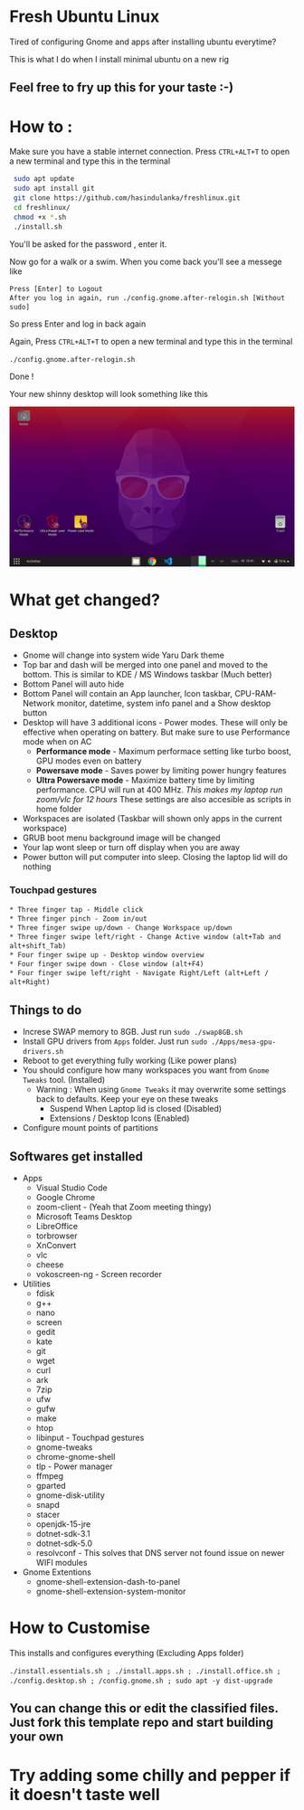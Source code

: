 
# Fresh Ubuntu Linux

Tired of configuring Gnome and apps after installing ubuntu everytime? 

This is what I do when I install minimal ubuntu on a new rig 


## Feel free to fry up this for your taste :-) 

# How to : 

Make sure you have a stable internet connection. 
Press `CTRL+ALT+T` to open a new terminal and type this in the terminal 


```bash
 sudo apt update 
 sudo apt install git 
 git clone https://github.com/hasindulanka/freshlinux.git 
 cd freshlinux/ 
 chmod +x *.sh 
 ./install.sh 
``` 
 
You'll be asked for the password , enter it. 

Now go for a walk or a swim. When you come back you'll see a messege like 

```
Press [Enter] to Logout
After you log in again, run ./config.gnome.after-relogin.sh [Without sudo]
```

So press Enter and log in back again 

Again, Press `CTRL+ALT+T` to open a new terminal and type this in the terminal 

` ./config.gnome.after-relogin.sh ` 

Done ! 

Your new shinny desktop will look something like this

![New-Shinny-Desktop](fresh-desktop.png) 



# What get changed? 

## Desktop
* Gnome will change into system wide Yaru Dark theme 
* Top bar and dash will be merged into one panel and moved to the bottom. This is similar to KDE / MS Windows taskbar (Much better) 
* Bottom Panel will auto hide 
* Bottom Panel will contain an App launcher, Icon taskbar, CPU-RAM-Network monitor, datetime, system info panel and a Show desktop button 
* Desktop will have 3 additional icons - Power modes. These will only be effective when operating on battery. But make sure to use Performance mode when on AC 
    * **Performance mode** - Maximum performace setting like turbo boost, GPU modes even on battery 
    * **Powersave mode** - Saves power by limiting power hungry features 
    * **Ultra Powersave mode** - Maximize battery time by limiting performance. CPU will run at 400 MHz. *This makes my laptop run zoom/vlc for 12 hours* 
    These settings are also accesible as scripts in home folder 
* Workspaces are isolated (Taskbar will shown only apps in the current workspace)
* GRUB boot menu background image will be changed
* Your lap wont sleep or turn off display when you are away
* Power button will put computer into sleep. Closing the laptop lid will do nothing 

### Touchpad gestures 
    * Three finger tap - Middle click
    * Three finger pinch - Zoom in/out
    * Three finger swipe up/down - Change Workspace up/down
    * Three finger swipe left/right - Change Active window (alt+Tab and alt+shift_Tab)
    * Four finger swipe up - Desktop window overview 
    * Four finger swipe down - Close window (alt+F4)
    * Four finger swipe left/right - Navigate Right/Left (alt+Left / alt+Right)

## Things to do

* Increse SWAP memory to 8GB. Just run `sudo ./swap8GB.sh` 
* Install GPU drivers from `Apps` folder. Just run `sudo ./Apps/mesa-gpu-drivers.sh` 
* Reboot to get everything fully working (Like power plans)
* You should configure how many workspaces you want from `Gnome Tweaks` tool. (Installed) 
    * Warning : When using `Gnome Tweaks` it may overwrite some settings back to defaults. Keep your eye on these tweaks 
        * Suspend When Laptop lid is closed (Disabled) 
        * Extensions / Desktop Icons (Enabled) 
* Configure mount points of partitions 


## Softwares get installed 

* Apps
    * Visual Studio Code
    * Google Chrome 
    * zoom-client - (Yeah that Zoom meeting thingy) 
    * Microsoft Teams Desktop 
    * LibreOffice 
    * torbrowser 
    * XnConvert
    * vlc
    * cheese
    * vokoscreen-ng - Screen recorder
* Utilities
    * fdisk
    * g++
    * nano
    * screen
    * gedit
    * kate
    * git
    * wget
    * curl
    * ark
    * 7zip
    * ufw
    * gufw
    * make
    * htop 
    * libinput - Touchpad gestures
    * gnome-tweaks
    * chrome-gnome-shell 
    * tlp - Power manager 
    * ffmpeg 
    * gparted 
    * gnome-disk-utility
    * snapd
    * stacer 
    * openjdk-15-jre
    * dotnet-sdk-3.1
    * dotnet-sdk-5.0
    * resolvconf - This solves that DNS server not found issue on newer WIFI modules 
* Gnome Extentions 
    * gnome-shell-extension-dash-to-panel 
    * gnome-shell-extension-system-monitor 


# How to Customise 

This installs and configures everything (Excluding Apps folder)

` ./install.essentials.sh ; ./install.apps.sh ; ./install.office.sh ; ./config.desktop.sh ; /config.gnome.sh ; sudo apt -y dist-upgrade  `

## You can change this or edit the classified files. Just fork this template repo and start building your own 
# Try adding some chilly and pepper if it doesn't taste well 
